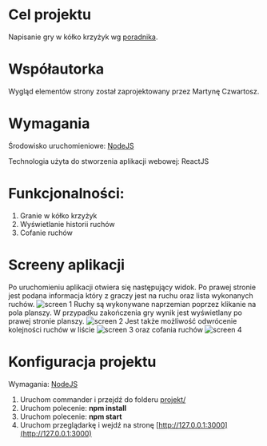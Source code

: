 Cel projektu 
==========

Napisanie gry w kółko krzyżyk wg [poradnika](https://reactjs.org/tutorial/tutorial.html).

Współautorka
=========

Wygląd elementów strony został zaprojektowany przez Martynę Czwartosz.

Wymagania
==========

Środowisko uruchomieniowe: [NodeJS](https://nodejs.org/en/download/)

Technologia użyta do stworzenia aplikacji webowej: ReactJS

Funkcjonalności:
==============
1. Granie w kółko krzyżyk
2. Wyświetlanie historii ruchów
3. Cofanie ruchów

Screeny aplikacji
========
Po uruchomieniu aplikacji otwiera się następujący widok. Po prawej stronie jest podana informacja który z graczy jest na ruchu oraz lista wykonanych ruchów. 
![screen 1](./screeny/1.bmp "Początek gry")
Ruchy są wykonywane naprzemian poprzez klikanie na pola planszy. W przypadku zakończenia gry wynik jest wyświetlany po prawej stronie planszy.
![screen 2](./screeny/2.bmp "Koniec gry")
Jest także możliwość odwrócenie kolejności ruchów w liście
![screen 3](./screeny/3.bmp "Odwrócona kolejność ruchów")
oraz cofania ruchów
![screen 4](./screeny/4.bmp "Cofanie ruchów")

Konfiguracja projektu
===================

Wymagania: [NodeJS](https://nodejs.org/en/download/)
1. Uruchom commander i przejdź do folderu [projekt/](https://github.com/robert-czwartosz/tic-tac-toe/blob/main/appka/)
2. Uruchom polecenie: **npm install**
3. Uruchom polecenie: **npm start**
4. Uruchom przeglądarkę i wejdź na stronę [http://127.0.0.1:3000](http://127.0.0.1:3000)
